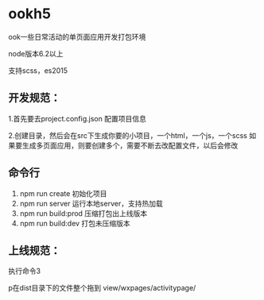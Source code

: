 # ookh5
<p>ook一些日常活动的单页面应用开发打包环境</p>
<p>node版本6.2以上</p>
<p>支持scss，es2015</p>

## 开发规范：
<p>1.首先要去project.config.json 配置项目信息</p>
<p>2.创建目录，然后会在src下生成你要的小项目，一个html，一个js，一个scss
如果要生成多页面应用，则要创建多个，需要不断去改配置文件，以后会修改</p>

## 命令行
<ol>
<li>npm run create 初始化项目</li>
<li>npm run server  运行本地server，支持热加载</li>
<li>npm run build:prod  压缩打包出上线版本</li>
<li>npm run build:dev   打包未压缩版本</li>
</ol>

## 上线规范：
<p>执行命令3</p>
<p>p在dist目录下的文件整个拖到 view/wxpages/activitypage/   </p>